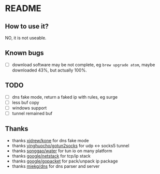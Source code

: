 # README

## How to use it?

NO, it is not useable.

## Known bugs

* [ ] download software may be not complete, eg `brew upgrade atom`,
  maybe downloaded 43%, but actually 100%.

## TODO

* [ ] dns fake mode, return a faked ip with rules, eg surge
* [ ] less buf copy
* [ ] windows support
* [ ] tunnel remained buf

## Thanks

* thanks [xjdrew/kone](https://github.com/xjdrew/kone) for dns fake mode
* thanks [yinghuocho/gotun2socks](https://github.com/yinghuocho/gotun2socks) for udp <-> socks5 tunnel
* thanks [songgao/water](https://github.com/songgao/water) for tun io on many platform
* thanks [google/netstack](https://github.com/google/netstack) for tcp/ip stack
* thanks [google/gopacket](https://github.com/google/gopacket) for pack/unpack ip package
* thanks [miekg/dns](https://github.com/miekg/dns) for dns parser and server
